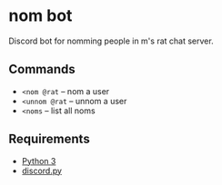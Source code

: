 # nom bot

Discord bot for nomming people in m's rat chat server.

## Commands

* `<nom @rat` – nom a user
* `<unnom @rat` – unnom a user
* `<noms` – list all noms

## Requirements

* [Python 3](https://www.python.org/downloads/)
* [discord.py](https://discordpy.readthedocs.io/en/latest/intro.html)